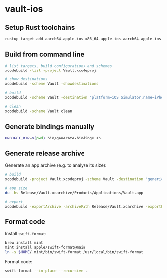 # vault-ios

## Setup Rust toolchains

```sh
rustup target add aarch64-apple-ios x86_64-apple-ios aarch64-apple-ios-sim
```

## Build from command line

```sh
# list targets, build configurations and schemes
xcodebuild -list -project Vault.xcodeproj

# show destinations
xcodebuild -scheme Vault -showdestinations

# build
xcodebuild -scheme Vault -destination "platform=iOS Simulator,name=iPhone 14 Pro" build

# clean
xcodebuild -scheme Vault clean
```

## Generate bindings manually

```sh
PROJECT_DIR=$(pwd) bin/generate-bindings.sh
```

## Generate release archive

Generate an app archive (e.g. to analyze its size):

```sh
# build
xcodebuild -project Vault.xcodeproj -scheme Vault -destination "generic/platform=iOS" -archivePath Release/Vault.xcarchive archive

# app size
du -hs Release/Vault.xcarchive/Products/Applications/Vault.app

# export
xcodebuild -exportArchive -archivePath Release/Vault.xcarchive -exportPath Release/Vault -exportOptionsPlist ExportOptionsAppStore.plist
```

## Format code

Install `swift-format`:

```sh
brew install mint
mint install apple/swift-format@main
ln -s $HOME/.mint/bin/swift-format /usr/local/bin/swift-format
```

Format code:

```sh
swift-format --in-place --recursive .
```
